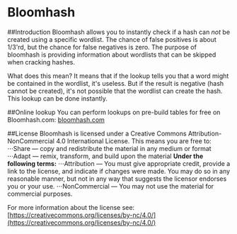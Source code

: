 # Bloomhash

##Introduction
Bloomhash allows you to instantly check if a hash can _not_ be created using a specific wordlist. The chance of false positives is about 1/3'rd, but the chance for false negatives is zero. The purpose of bloomhash is providing information about wordlists that can be skipped when cracking hashes.

What does this mean? It means that if the lookup tells you that a word might be contained in the wordlist, it's useless. But if the result is negative (hash cannot be created), it's not possible that the wordlist can create the hash. This lookup can be done instantly. 

##Online lookup
You can perform lookups on pre-build tables for free on Bloomhash.com:
[bloomhash.com](http://www.bloomhash.com)

##License
Bloomhash is licensed under a Creative Commons Attribution-NonCommercial 4.0 International License. This means you are free to:
⋅⋅⋅Share — copy and redistribute the material in any medium or format
⋅⋅⋅Adapt — remix, transform, and build upon the material
**Under the following terms:**
⋅⋅⋅Attribution — You must give appropriate credit, provide a link to the license, and indicate if changes were made. You may do so in any reasonable manner, but not in any way that suggests the licensor endorses you or your use.
⋅⋅⋅NonCommercial — You may not use the material for commercial purposes. 

For more information about the license see:
[https://creativecommons.org/licenses/by-nc/4.0/](https://creativecommons.org/licenses/by-nc/4.0/)